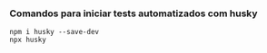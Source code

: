 ### Comandos para iniciar tests automatizados com husky

````
npm i husky --save-dev
npx husky

````